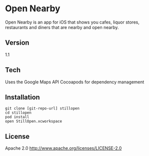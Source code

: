 Open Nearby
=========
Open Nearby is an app for iOS that shows you cafes, liquor stores, restaurants and diners that are nearby and open nearby.

Version
-
1.1

Tech
-----------
Uses the Google Maps API
Cocoapods for dependency management

Installation
--------------
```
git clone [git-repo-url] stillopen
cd stillopen
pod install
open StillOpen.xcworkspace
```


License
-

Apache 2.0
http://www.apache.org/licenses/LICENSE-2.0
